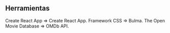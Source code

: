 ## Herramientas

Create React App => Create React App.
Framework CSS => Bulma.
The Open Movie Database => OMDb API.
